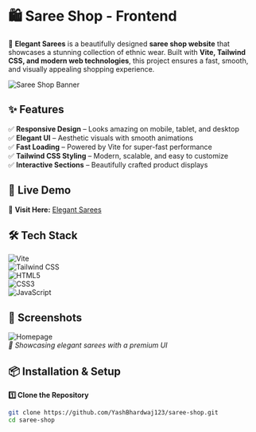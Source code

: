 # 🛍️ Saree Shop - Frontend  

🌸 **Elegant Sarees** is a beautifully designed **saree shop website** that showcases a stunning collection of ethnic wear. Built with **Vite, Tailwind CSS, and modern web technologies**, this project ensures a fast, smooth, and visually appealing shopping experience.  

![Saree Shop Banner](https://your-image-link.com)  

## ✨ Features  
✅ **Responsive Design** – Looks amazing on mobile, tablet, and desktop  
✅ **Elegant UI** – Aesthetic visuals with smooth animations  
✅ **Fast Loading** – Powered by Vite for super-fast performance  
✅ **Tailwind CSS Styling** – Modern, scalable, and easy to customize  
✅ **Interactive Sections** – Beautifully crafted product displays  

## 🚀 Live Demo  
🔗 **Visit Here:** [Elegant Sarees](https://your-deployment-link.com)  

## 🛠️ Tech Stack  
![Vite](https://img.shields.io/badge/Vite-Fast-blue?style=for-the-badge&logo=vite)  
![Tailwind CSS](https://img.shields.io/badge/Tailwind_CSS-Modern-blue?style=for-the-badge&logo=tailwind-css)  
![HTML5](https://img.shields.io/badge/HTML5-Markup-orange?style=for-the-badge&logo=html5)  
![CSS3](https://img.shields.io/badge/CSS3-Styling-blue?style=for-the-badge&logo=css3)  
![JavaScript](https://img.shields.io/badge/JavaScript-ES6-yellow?style=for-the-badge&logo=javascript)  

## 📸 Screenshots  
![Homepage](https://your-image-link.com)  
_🎨 Showcasing elegant sarees with a premium UI_  

## 📦 Installation & Setup  
**1️⃣ Clone the Repository**  
```sh
git clone https://github.com/YashBhardwaj123/saree-shop.git
cd saree-shop
